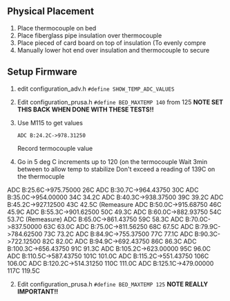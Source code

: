 

## Physical Placement

1. Place thermocouple on bed
2. Place fiberglass pipe insulation over thermocouple
3. Place pieced of card board on top of insulation (To evenly compre
4. Manually lower hot end over insulation and thermocouple to secure

## Setup Firmware
1. edit configuration_adv.h
    `#define SHOW_TEMP_ADC_VALUES`
2. Edit configuration_prusa.h
   `#define BED_MAXTEMP 140` from 125
   **NOTE SET THIS BACK WHEN DONE WITH THESE TESTS!!**
4. Use M115 to get values
    ```
    ADC B:24.2C->978.31250
    ```
    Record termocouple value
    
5. Go in 5 deg C increments up to 120 (on the termocouple
   Wait 3min between to allow temp to stabilize
   Don't exceed a reading of 139C on the thermocuple

ADC B:25.6C->975.75000 26C
ADC B:30.7C->964.43750 30C
ADC B:35.0C->954.00000 34C 34.2C
ADC B:40.3C->938.37500 39C 39.2C
ADC B:45.2C->927.12500 43C 42.5C (Remeasure
ADC B:50.0C->915.68750 46C 45.9C
ADC B:55.3C->901.62500 50C 49.3C
ADC B:60.0C->882.93750 54C 53.7C (Remeasure)
ADC B:65.0C->861.43750 59C 58.3C
ADC B:70.0C->837.50000 63C 63.0C
ADC B:75.0C->811.56250 68C 67.5C
ADC B:79.9C->784.62500 73C 73.2C
ADC B:84.9C->755.37500 77C 77.1C
ADC B:90.3C->722.12500 82C 82.0C
ADC B:94.9C->692.43750 86C 86.3C
ADC B:100.3C->656.43750 91C 91.3C
ADC B:105.2C->623.00000 95C 96.0C
ADC B:110.5C->587.43750 101C 101.0C
ADC B:115.2C->551.43750 106C 106.0C
ADC B:120.2C->514.31250 110C 111.0C
ADC B:125.1C->479.00000  117C 119.5C



2. Edit configuration_prusa.h
   `#define BED_MAXTEMP 125`
    **NOTE REALLY IMPORTANT!!**
<!--stackedit_data:
eyJoaXN0b3J5IjpbLTE2MDkyODQzMTQsLTQ4NDcxNTE4MiwxNz
M2NjkwMjI5LDEwMDAwMzA3OTgsLTE3Mzk5NjQ3NTMsMTIzOTI2
OTUxOCwtNjk0Mjg1NDYwLDgxNzk2MjQyNywxOTUxOTgwMDQzLD
I1MTU3MDQ3MCwtNDU5MTAzMjA1LDgzMDY4NjAwMCwtMjEzMDg0
NDEwNCwxMTE5MTY4NTc0LDE2NTIyMTMyNDcsNzg2OTI2MzgxLD
EzMjU3MDY0NzgsLTIwMjg0MjAxNjgsMTc3OTc1NjU2OSwtMTQx
MTM3MzMzNF19
-->